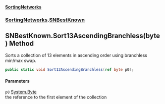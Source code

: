 #### [SortingNetworks](index.md 'index')
### [SortingNetworks](SortingNetworks.md 'SortingNetworks').[SNBestKnown](SortingNetworks_SNBestKnown.md 'SortingNetworks.SNBestKnown')
## SNBestKnown.Sort13AscendingBranchless(byte) Method
Sorts a collection of 13 elements in ascending order using branchless min/max swap.  
```csharp
public static void Sort13AscendingBranchless(ref byte p0);
```
#### Parameters
<a name='SortingNetworks_SNBestKnown_Sort13AscendingBranchless(byte)_p0'></a>
`p0` [System.Byte](https://docs.microsoft.com/en-us/dotnet/api/System.Byte 'System.Byte')  
the reference to the first element of the collection
  
